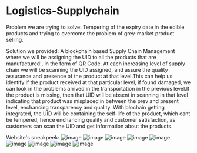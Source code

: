 # Logistics-Supplychain

Problem we are trying to solve: 
Tempering of the expiry date in the edible products and trying to overcome the problem of grey-market product selling.

Solution we provided: 
A blockchain based Supply Chain Management where we will be assigning the UID to all the products that are manufactured!, in the form of QR Code. At each increasing level of supply chain we will be scanning the UID assigned, and assure the quality assurance and presence of the product at that level.This can help us identify if the product received at that particular level, if found damaged, we can look in the problems arrived in the transportation in the previous level.If the product is missing, then that UID will be absent in scanning in that level indicating that product was misplaced in between the prev and present level, enchancing transparency and quality. With blochain getting integrated, the UID will be containing the self-life of the product, which cant be tempered, hence enchancing quality and customer satisfaction, as customers can scan the UID and get information about the products.


Website's sneakpeek:
![image](https://user-images.githubusercontent.com/94098866/219936013-c46ea5f7-f05c-47d3-aed0-09eca5c529c4.png)
![image](https://user-images.githubusercontent.com/94098866/219936032-dffb37c8-6c21-46c4-9270-d240c9cb22a2.png)
![image](https://user-images.githubusercontent.com/94098866/219936059-e3b5a98a-81ca-4391-b0f8-5bad6cc93c5d.png)
![image](https://user-images.githubusercontent.com/94098866/219936092-bc612076-0864-4274-a5c7-64175750cb10.png)
![image](https://user-images.githubusercontent.com/94098866/219936106-44a473fb-64c9-4818-bb61-9d20c3b4e1c2.png)
![image](https://user-images.githubusercontent.com/94098866/219936115-ec3613a3-39ae-4940-8865-95661ed94f6b.png)
![image](https://user-images.githubusercontent.com/94098866/219936131-db25d10f-19a4-4772-bf48-5ce0c582b7f9.png)
![image](https://user-images.githubusercontent.com/94098866/219936144-62a7d25a-4f66-4d50-9dd3-1fe8a8625261.png)
![image](https://user-images.githubusercontent.com/94098866/219936160-3fe8c39e-743e-4e51-8ff5-c5719b5ed558.png)
